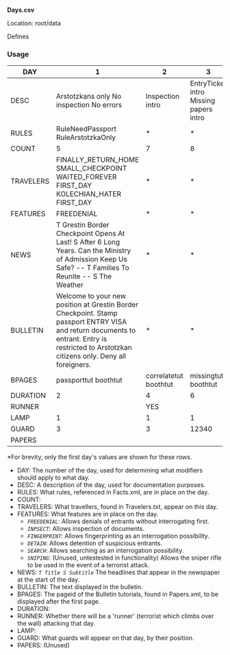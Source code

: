 **Days.csv**

Location: root/data

Defines 

### Usage

| DAY       | 1                                                                                                                                                                                                                              | 2                        | 3                                             | 4                                                       | 5            | 6                                      | 7                               | 8                     | 9     | 10            | 100      |
|-----------|--------------------------------------------------------------------------------------------------------------------------------------------------------------------------------------------------------------------------------|--------------------------|-----------------------------------------------|---------------------------------------------------------|--------------|----------------------------------------|---------------------------------|-----------------------|-------|---------------|----------|
| DESC      | Arstotzkans   only      No inspection      No errors                                                                                                                                                                           | Inspection   intro       | EntryTicket   intro      Missing papers intro | EntryPermit/IdCard   intro      Fingerprint intro       | Detain intro | WorkPermit   intro      Suicide bomber | Search   intro      Bribe intro | Forgery   intro       |       | Sniping intro | Test day |
| RULES     | RuleNeedPassport      RuleArstotzkaOnly                                                                                                                                                                                        | *                        | *                                             | *                                                       | *            | *                                      | *                               | *                     | *     | *             | *        |
| COUNT     | 5                                                                                                                                                                                                                              | 7                        | 8                                             | 9                                                       | 9            | 100                                    | 9                               | 9                     | 8     | 8             | 8        |
| TRAVELERS | FINALLY_RETURN_HOME      SMALL_CHECKPOINT      WAITED_FOREVER      FIRST_DAY      KOLECHIAN_HATER      FIRST_DAY                                                                                                               | *                        | *                                             | *                                                       | *            | *                                      | *                               | *                     | *     | *             | *        |
| FEATURES  | FREEDENIAL                                                                                                                                                                                                                     | *                        | *                                             | *                                                       | *            | *                                      | *                               | *                     | *     | *             | *        |
| NEWS      | T   Grestin Border Checkpoint Opens At Last!      S After 6 Long Years. Can the Ministry of Admission Keep Us Safe?      --      T Families To Reunite      --      S The Weather                                              | *                        | *                                             | *                                                       | *            | *                                      | *                               | *                     | *     | *             | *        |
| BULLETIN  | Welcome   to your new position at Grestin Border Checkpoint.            Stamp passport ENTRY VISA and return documents to entrant.            Entry is restricted to Arstotzkan citizens only.            Deny all foreigners. | *                        | *                                             | *                                                       | *            | *                                      | *                               | *                     | *     | *             | *        |
| BPAGES   | passporttut boothtut                                                                                                                                                                                                           | correlatetut boothtut    | missingtut boothtut                           | boothtut                                                | boothtut     |                                        | ruletut                         |                       |       |               |          |
| DURATION  | 2                                                                                                                                                                                                                              | 4                        | 6                                             | 7                                                       | 7            | 7                                      | 7                               | 7                     | 5     | 5             | 500      |
| RUNNER    |                                                                                                                                                                                                                                | YES                      |                                               |                                                         |              |                                        |                                 |                       |       |               |          |
| LAMP      | 1                                                                                                                                                                                                                              | 1                        | 1                                             | 1                                                       | 1            | 1                                      | 1                               | 1                     | 1     | 1             | 1        |
| GUARD     | 3                                                                                                                                                                                                                              | 3                        | 12340                                         | 12340                                                   | 12340        | 12340                                  | 12340                           | 12340                 | 12340 | 12340         | 12340    |
| PAPERS    |                                                                                                                                                                                                                                |                          |                                               |                                                         |              |                                        |                                 |                       |       |               |          |

*For brevity, only the first day's values are shown for these rows.

* DAY: The number of the day, used for determining what modifiers should apply to what day.
* DESC: A description of the day, used for documentation purposes.
* RULES: What rules, referenced in Facts.xml, are in place on the day.
* COUNT: 
* TRAVELERS: What travellers, found in Travelers.txt, appear on this day.
* FEATURES: What features are in place on the day.
	* _`FREEDENIAL`_: Allows denials of entrants without interrogating first.
	* _`INPSECT`_: Allows inspection of documents.
	* _`FINGERPRINT`_: Allows fingerprinting as an interrogation possibility.
	* _`DETAIN`_: Allows detention of suspicious entrants.
	* _`SEARCH`_: Allows searching as an interrogation possibility.
	* _`SNIPING`_: (Unused, untestested in functionality) Allows the sniper rifle to be used in the event of a terrorist attack.
* NEWS: _`T Title S Subtitle`_ The headlines that appear in the newspaper at the start of the day.
* BULLETIN: The text displayed in the bulletin.
* BPAGES: The pageid of the Bulletin tutorials, found in Papers.xml, to be displayed after the first page.
* DURATION:
* RUNNER: Whether there will be a 'runner' (terrorist which climbs over the wall) attacking that day.
* LAMP:
* GUARD: What guards will appear on that day, by their position.
* PAPERS: (Unused)
